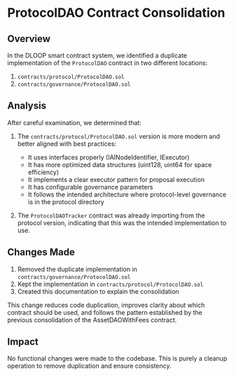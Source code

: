 # ProtocolDAO Contract Consolidation

## Overview

In the DLOOP smart contract system, we identified a duplicate implementation of the `ProtocolDAO` contract in two different locations:

1. `contracts/protocol/ProtocolDAO.sol`
2. `contracts/governance/ProtocolDAO.sol`

## Analysis

After careful examination, we determined that:

1. The `contracts/protocol/ProtocolDAO.sol` version is more modern and better aligned with best practices:
   - It uses interfaces properly (IAINodeIdentifier, IExecutor)
   - It has more optimized data structures (uint128, uint64 for space efficiency)
   - It implements a clear executor pattern for proposal execution
   - It has configurable governance parameters
   - It follows the intended architecture where protocol-level governance is in the protocol directory

2. The `ProtocolDAOTracker` contract was already importing from the protocol version, indicating that this was the intended implementation to use.

## Changes Made

1. Removed the duplicate implementation in `contracts/governance/ProtocolDAO.sol`
2. Kept the implementation in `contracts/protocol/ProtocolDAO.sol`
3. Created this documentation to explain the consolidation

This change reduces code duplication, improves clarity about which contract should be used, and follows the pattern established by the previous consolidation of the AssetDAOWithFees contract.

## Impact

No functional changes were made to the codebase. This is purely a cleanup operation to remove duplication and ensure consistency.